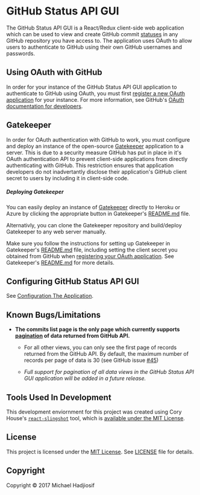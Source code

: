 # GitHub Status API GUI

The GitHub Status API GUI is a React/Redux client-side web application which can be used to view and create GitHub commit [statuses](https://developer.github.com/v3/repos/statuses/) in any GitHub repository you have access to. The application uses OAuth to allow users to authenticate to GitHub using their own GitHub usernames and passwords.

## Using OAuth with GitHub
In order for your instance of the GitHub Status API GUI application to authenticate to GitHub using OAuth, you must first [register a new OAuth application](https://github.com/settings/applications/new) for your instance. For more information, see GitHub's [OAuth documentation for developers](https://developer.github.com/v3/oauth/#oauth).

## Gatekeeper
In order for OAuth authentication with GitHub to work, you must configure and deploy an instance of the open-source [Gatekeeper](https://github.com/prose/gatekeeper) application to a server. This is due to a security measure GitHub has put in place in it's OAuth authentication API to prevent client-side applications from directly authenticating with GitHub. This restriction ensures that application developers do not inadvertantly disclose their application's GitHub client secret to users by including it in client-side code.

##### Deploying Gatekeeper
You can easily deploy an instance of [Gatekeeper](https://github.com/prose/gatekeeper) directly to Heroku or Azure by clicking the appropriate button in Gatekeeper's [README.md](https://github.com/prose/gatekeeper#deploy-on-heroku) file.

Alternativly, you can clone the Gatekeeper repository and build/deploy Gatekeeper to any web server manually.

Make sure you follow the instructions for setting up Gatekeeper in Gatekeeper's [README.md](https://github.com/prose/gatekeeper#setup-your-gatekeeper) file, including setting the client secret you obtained from GitHub when [registering your OAuth application](#using-oauth-with-github). See Gatekeeper's [README.md](https://github.com/prose/gatekeeper#setup-your-gatekeeper) for more details.

## Configuring GitHub Status API GUI
See [Configuration The Application](config/configuration.md).

## Known Bugs/Limitations
-   __The commits list page is the only page which currently supports [pagination](https://developer.github.com/v3/#pagination) of data returned from GitHub API.__

    -   For all other views, you can only see the first page of records returned from the GitHub API. By default, the maximum number of records per page of data is 30 (see GitHub issue [#45](https://github.com/compumike08/GitHub_Status_API_GUI/issues/45))

    -   *Full support for pagination of all data views in the GitHub Status API GUI application will be added in a future release.*

## Tools Used In Development
This development enviornment for this project was created using Cory House's [`react-slingshot`](https://github.com/coryhouse/react-slingshot) tool, which is [available under the MIT License](https://github.com/coryhouse/react-slingshot/blob/master/LICENSE).

## License
This project is licensed under the [MIT License](https://opensource.org/licenses/MIT). See [LICENSE](LICENSE) file for details.

## Copyright
Copyright &copy; 2017 Michael Hadjiosif
